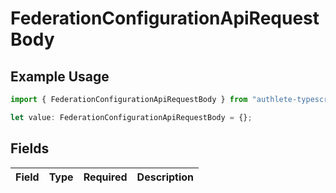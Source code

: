 # FederationConfigurationApiRequestBody

## Example Usage

```typescript
import { FederationConfigurationApiRequestBody } from "authlete-typescript-sdk/models/operations";

let value: FederationConfigurationApiRequestBody = {};
```

## Fields

| Field       | Type        | Required    | Description |
| ----------- | ----------- | ----------- | ----------- |
